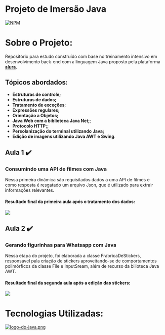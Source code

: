 # Projeto de Imersão Java
[![NPM](https://img.shields.io/npm/l/react)](https://github.com/lumedeirosn/imersao-2-java-alura/blob/main/LICENSE)  

# Sobre o Projeto:
Repositório para estudo construído com base no treinamento intensivo em desenvolvimento back-end com a linguagem Java proposto pela plataforma [**alura**](https://www.alura.com.br/).
## Tópicos abordados:
- **Estruturas de controle;**
- **Estruturas de dados;**
- **Tratamento de exceções**;
- **Expressões regulares;**
- **Orientação a Objetos;**
- **Java Web com a biblioteca Java Net;**;
- **Protocolo HTTP;**;
- **Persolanização do terminal utilizando Java;**
- **Edição de imagens utilizando Java AWT e Swing.**

## Aula 1 ✔️
### Consumindo uma API de filmes com Java

Nessa primeira dinâmica são requisitados dados a uma API de filmes e como resposta é resgatado um arquivo Json, que é utilizado para extrair informações relevantes.



#### **Resultado final da primeira aula após o tratamento dos dados:**
![](https://raw.githubusercontent.com/lumedeirosn/assets-imersao-2-java-alura/main/resultado-da-aula-1.jpeg?token=GHSAT0AAAAAACAO7AOUZ4CWO5WUUYVCU5L2ZBCUEUQ)

## Aula 2 ✔️
### Gerando figurinhas para Whatsapp com Java

Nessa etapa do projeto, foi elaborada a classe FrabricaDeStickers, responsável pala criação de stickers aproveitando-se de comportamentos polimórficos da classe File e InputSream, além de recurso da bilioteca Java AWT.

#### **Resultado final da segunda aula após a edição das stickers:**
![](https://raw.githubusercontent.com/lumedeirosn/assets-imersao-2-java-alura/main/resultado-da-aula-2.png)

# Tecnologias Utilizadas:
 [![logo-do-java.png](https://i.postimg.cc/gkzrfS4S/logo-do-java.png)]( https://www.oracle.com/java/)  
 
